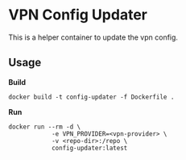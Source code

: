 # VPN Config Updater

This is a helper container to update the vpn config.

## Usage

**Build**

```
docker build -t config-updater -f Dockerfile .
```

**Run**

```
docker run --rm -d \
            -e VPN_PROVIDER=<vpn-provider> \
            -v <repo-dir>:/repo \
            config-updater:latest
```
